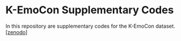 # K-EmoCon Supplementary Codes
In this repository are supplementary codes for the K-EmoCon dataset. [[zenodo]](https://doi.org/10.5281/zenodo.3762962)
